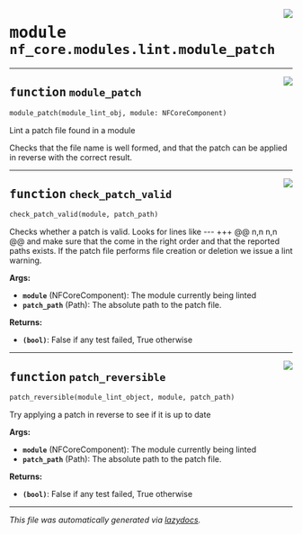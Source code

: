 <!-- markdownlint-disable -->

<a href="../../../../../../tools/nf_core/modules/lint/module_patch.py#L0"><img align="right" style="float:right;" src="https://img.shields.io/badge/-source-cccccc?style=flat-square"></a>

# <kbd>module</kbd> `nf_core.modules.lint.module_patch`

---

<a href="../../../../../../tools/nf_core/modules/lint/module_patch.py#L7"><img align="right" style="float:right;" src="https://img.shields.io/badge/-source-cccccc?style=flat-square"></a>

## <kbd>function</kbd> `module_patch`

```python
module_patch(module_lint_obj, module: NFCoreComponent)
```

Lint a patch file found in a module

Checks that the file name is well formed, and that the patch can be applied in reverse with the correct result.

---

<a href="../../../../../../tools/nf_core/modules/lint/module_patch.py#L26"><img align="right" style="float:right;" src="https://img.shields.io/badge/-source-cccccc?style=flat-square"></a>

## <kbd>function</kbd> `check_patch_valid`

```python
check_patch_valid(module, patch_path)
```

Checks whether a patch is valid. Looks for lines like
--- <path> +++ <path> @@ n,n n,n @@ and make sure that the come in the right order and that the reported paths exists. If the patch file performs file creation or deletion we issue a lint warning.

**Args:**

- <b>`module`</b> (NFCoreComponent): The module currently being linted
- <b>`patch_path`</b> (Path): The absolute path to the patch file.

**Returns:**

- <b>`(bool)`</b>: False if any test failed, True otherwise

---

<a href="../../../../../../tools/nf_core/modules/lint/module_patch.py#L152"><img align="right" style="float:right;" src="https://img.shields.io/badge/-source-cccccc?style=flat-square"></a>

## <kbd>function</kbd> `patch_reversible`

```python
patch_reversible(module_lint_object, module, patch_path)
```

Try applying a patch in reverse to see if it is up to date

**Args:**

- <b>`module`</b> (NFCoreComponent): The module currently being linted
- <b>`patch_path`</b> (Path): The absolute path to the patch file.

**Returns:**

- <b>`(bool)`</b>: False if any test failed, True otherwise

---

_This file was automatically generated via [lazydocs](https://github.com/ml-tooling/lazydocs)._
